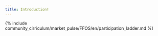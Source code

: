 ```yaml
---
title: Introduction! 
---
```


{% include community_cirriculum/market_pulse/FFOS/en/participation_ladder.md %}

